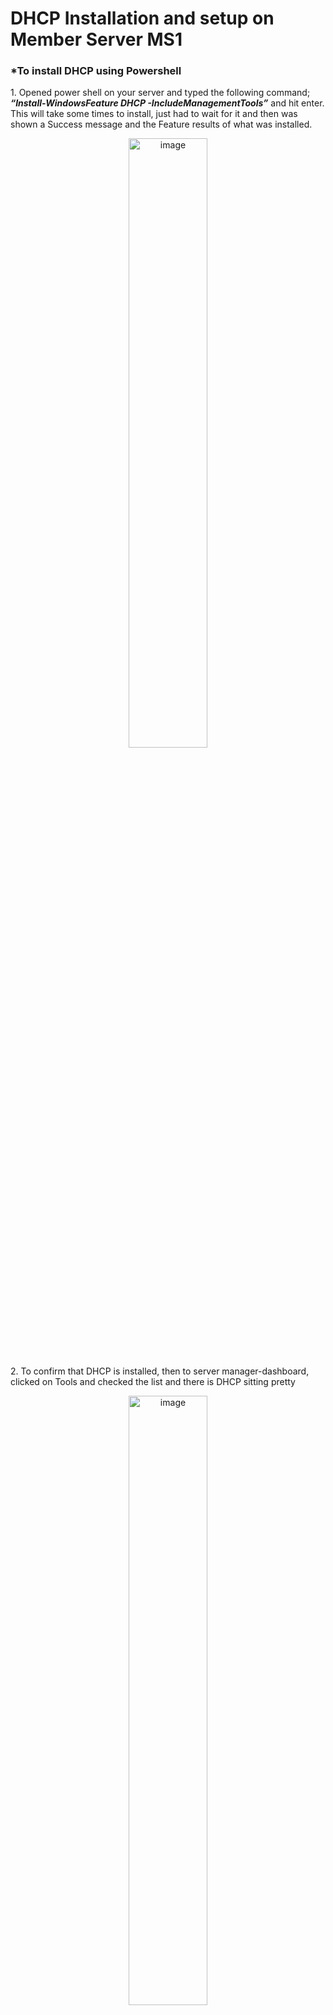 <h1> DHCP Installation and setup on Member Server MS1</h1>
<h3>*To install DHCP using Powershell</h3>
<p>1. Opened power shell on your server and typed the following command; <b><i>“Install-WindowsFeature DHCP -IncludeManagementTools”</i></b> and hit enter.
This will take some times to install, just had to wait for it and then was shown a Success message and the Feature results of what was installed.</p>
<p align="center"><img src="https://i.imgur.com/qjqliVM.png" height="50%" width="50%" alt="image"/>

<p>2. To confirm that DHCP is installed, then to server manager-dashboard, clicked on Tools and checked the list and there is DHCP sitting pretty</p>
<p align="center"><img src="https://i.imgur.com/rIkwRn3.png" height="50%" width="50%" alt="image"/>
<p align="center"><img src="https://i.imgur.com/GIi21Y7.png" height="50%" width="50%" alt="image"/>

<br>
<br>

<h3>*To Assign DHCP Scope</h3>
<p>1. Opened power shell on your server and typed in the following command;<b><i> “Add-DhcpServerv4Scope -Name "Hyper V Scope" -StartRange 192.168.10.130 -EndRange 192.168.10.135 -SubnetMask 255.255.255.0”.</i></b> Where Name parameter = The descriptive name you want to give the scope, Start Range and End Rage = The range between the IP addresses available for lease to Dhcp clients, and Subnet mask = subnet mask of your IP address. </p>
<p align="center"><img src="https://i.imgur.com/QuBjDfg.png" height="50%" width="50%" alt="image"/>

<p>2. To confirm this, I opened DHCP on the Server and expand IPv4, then expandeded Scope and clicked on the Address Pool to verify the assigned IP range I configured using powershell command, and there it is.</p>
<p align="center"><img src="https://i.imgur.com/M4BYy4Z.png" height="50%" width="50%" alt="image"/>

<br>




